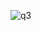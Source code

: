 ![q3](https://user-images.githubusercontent.com/45221397/67652515-42db5c80-f96b-11e9-920c-fa5df75de04f.png)
